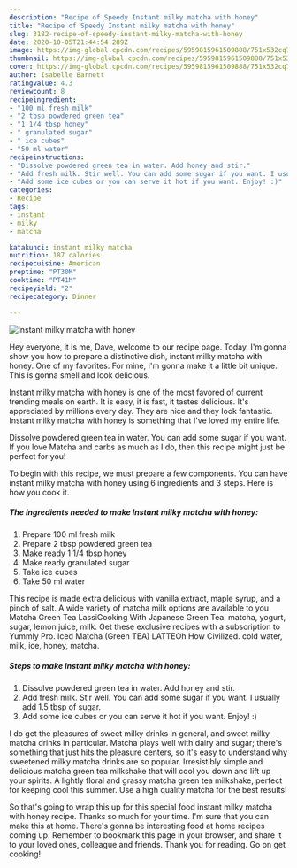 ```yaml
---
description: "Recipe of Speedy Instant milky matcha with honey"
title: "Recipe of Speedy Instant milky matcha with honey"
slug: 3182-recipe-of-speedy-instant-milky-matcha-with-honey
date: 2020-10-05T21:44:54.289Z
image: https://img-global.cpcdn.com/recipes/5959815961509888/751x532cq70/instant-milky-matcha-with-honey-recipe-main-photo.jpg
thumbnail: https://img-global.cpcdn.com/recipes/5959815961509888/751x532cq70/instant-milky-matcha-with-honey-recipe-main-photo.jpg
cover: https://img-global.cpcdn.com/recipes/5959815961509888/751x532cq70/instant-milky-matcha-with-honey-recipe-main-photo.jpg
author: Isabelle Barnett
ratingvalue: 4.3
reviewcount: 8
recipeingredient:
- "100 ml fresh milk"
- "2 tbsp powdered green tea"
- "1 1/4 tbsp honey"
- " granulated sugar"
- " ice cubes"
- "50 ml water"
recipeinstructions:
- "Dissolve powdered green tea in water. Add honey and stir."
- "Add fresh milk. Stir well. You can add some sugar if you want. I usually add 1.5 tbsp of sugar."
- "Add some ice cubes or you can serve it hot if you want. Enjoy! :)"
categories:
- Recipe
tags:
- instant
- milky
- matcha

katakunci: instant milky matcha 
nutrition: 187 calories
recipecuisine: American
preptime: "PT30M"
cooktime: "PT41M"
recipeyield: "2"
recipecategory: Dinner

---
```



![Instant milky matcha with honey](https://img-global.cpcdn.com/recipes/5959815961509888/751x532cq70/instant-milky-matcha-with-honey-recipe-main-photo.jpg)

Hey everyone, it is me, Dave, welcome to our recipe page. Today, I'm gonna show you how to prepare a distinctive dish, instant milky matcha with honey. One of my favorites. For mine, I'm gonna make it a little bit unique. This is gonna smell and look delicious.

Instant milky matcha with honey is one of the most favored of current trending meals on earth. It is easy, it is fast, it tastes delicious. It's appreciated by millions every day. They are nice and they look fantastic. Instant milky matcha with honey is something that I've loved my entire life.

Dissolve powdered green tea in water. You can add some sugar if you want. If you love Matcha and carbs as much as I do, then this recipe might just be perfect for you!


To begin with this recipe, we must prepare a few components. You can have instant milky matcha with honey using 6 ingredients and 3 steps. Here is how you cook it.

<!--inarticleads1-->

##### The ingredients needed to make Instant milky matcha with honey:

1. Prepare 100 ml fresh milk
1. Prepare 2 tbsp powdered green tea
1. Make ready 1 1/4 tbsp honey
1. Make ready  granulated sugar
1. Take  ice cubes
1. Take 50 ml water


This recipe is made extra delicious with vanilla extract, maple syrup, and a pinch of salt. A wide variety of matcha milk options are available to you Matcha Green Tea LassiCooking With Japanese Green Tea. matcha, yogurt, sugar, lemon juice, milk. Get these exclusive recipes with a subscription to Yummly Pro. Iced Matcha (Green TEA) LATTEOh How Civilized. cold water, milk, ice, honey, matcha. 

<!--inarticleads2-->

##### Steps to make Instant milky matcha with honey:

1. Dissolve powdered green tea in water. Add honey and stir.
1. Add fresh milk. Stir well. You can add some sugar if you want. I usually add 1.5 tbsp of sugar.
1. Add some ice cubes or you can serve it hot if you want. Enjoy! :)


I do get the pleasures of sweet milky drinks in general, and sweet milky matcha drinks in particular. Matcha plays well with dairy and sugar; there&#39;s something that just hits the pleasure centers, so it&#39;s easy to understand why sweetened milky matcha drinks are so popular. Irresistibly simple and delicious matcha green tea milkshake that will cool you down and lift up your spirits. A lightly floral and grassy matcha green tea milkshake, perfect for keeping cool this summer. Use a high quality matcha for the best results! 

So that's going to wrap this up for this special food instant milky matcha with honey recipe. Thanks so much for your time. I'm sure that you can make this at home. There's gonna be interesting food at home recipes coming up. Remember to bookmark this page in your browser, and share it to your loved ones, colleague and friends. Thank you for reading. Go on get cooking!
